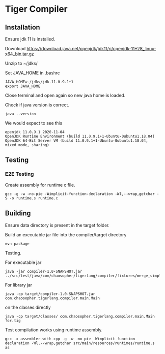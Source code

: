 # Tiger Compiler

## Installation

Ensure jdk 11 is installed.

Download https://download.java.net/openjdk/jdk11/ri/openjdk-11+28_linux-x64_bin.tar.gz

Unzip to ~/jdks/

Set JAVA_HOME in .bashrc

```
JAVA_HOME=~/jdks/jdk-11.0.9.1+1
export JAVA_HOME
```

Close terminal and open again so new java home is loaded. 

Check if java version is correct.

```
java --version
```

We would expect to see this

```
openjdk 11.0.9.1 2020-11-04
OpenJDK Runtime Environment (build 11.0.9.1+1-Ubuntu-0ubuntu1.18.04)
OpenJDK 64-Bit Server VM (build 11.0.9.1+1-Ubuntu-0ubuntu1.18.04, mixed mode, sharing)

```

## Testing

### E2E Testing

Create assembly for runtime c file.

```
gcc -g -w -no-pie -Wimplicit-function-declaration -Wl,--wrap,getchar -S -o runtime.s runtime.c
```

## Building

Ensure data directory is present in the target folder.

Build an executable jar file into the compiler/target directory

```
mvn package
```

Testing.

For executable jar

```
java -jar compiler-1.0-SNAPSHOT.jar ../src/test/java/com/chaosopher/tigerlang/compiler/fixtures/merge_simple.tig

```
For library jar
```
java -cp target/compiler-1.0-SNAPSHOT.jar com.chaosopher.tigerlang.compiler.main.Main
```

on the classes directly
```
java -cp target/classes/ com.chaosopher.tigerlang.compiler.main.Main for.tig
```

Test compilation works using runtime assembly.
```
gcc -x assembler-with-cpp -g -w -no-pie -Wimplicit-function-declaration -Wl,--wrap,getchar src/main/resources/runtimes/runtime.s as 

```

